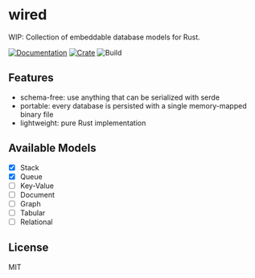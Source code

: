 # wired

WIP: Collection of embeddable database models for Rust.

[![Documentation](https://docs.rs/wired/badge.svg)](https://docs.rs/wired)
[![Crate](https://img.shields.io/crates/v/wired.svg)](https://crates.io/crates/wired)
![Build](https://github.com/Anonyfox/wired/workflows/CI/badge.svg)

## Features

- schema-free: use anything that can be serialized with serde
- portable: every database is persisted with a single memory-mapped binary file
- lightweight: pure Rust implementation

## Available Models

- [x] Stack
- [x] Queue
- [ ] Key-Value
- [ ] Document
- [ ] Graph
- [ ] Tabular
- [ ] Relational

## License

MIT
